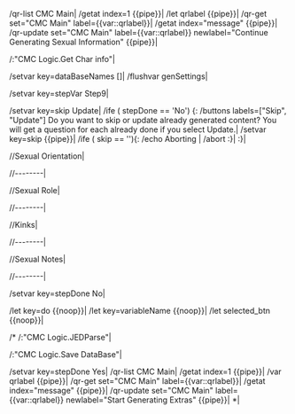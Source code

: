 /qr-list CMC Main|
/getat index=1 {{pipe}}|
/let qrlabel {{pipe}}|
/qr-get set="CMC Main" label={{var::qrlabel}}|
/getat index="message" {{pipe}}|
/qr-update set="CMC Main" label={{var::qrlabel}} newlabel="Continue Generating Sexual Information" {{pipe}}|

/:"CMC Logic.Get Char info"|

/setvar key=dataBaseNames []|
/flushvar genSettings|

/setvar key=stepVar Step9|

/setvar key=skip Update|
/ife ( stepDone == 'No') {:
	/buttons labels=["Skip", "Update"] Do you want to skip or update already generated content? You will get a question for each already done if you select Update.|
	/setvar key=skip {{pipe}}|
	/ife ( skip == ''){:
		/echo Aborting |
		/abort
	:}|
:}|


//Sexual Orientation|

//--------|

//Sexual Role|

//--------|

//Kinks|

//--------|

//Sexual Notes|

//--------|

/setvar key=stepDone No|

/let key=do {{noop}}|
/let key=variableName {{noop}}|
/let selected_btn {{noop}}|


/*
/:"CMC Logic.JEDParse"|

/:"CMC Logic.Save DataBase"|

/setvar key=stepDone Yes|
/qr-list CMC Main|
/getat index=1 {{pipe}}|
/var qrlabel {{pipe}}|
/qr-get set="CMC Main" label={{var::qrlabel}}|
/getat index="message" {{pipe}}|
/qr-update set="CMC Main" label={{var::qrlabel}} newlabel="Start Generating Extras" {{pipe}}|
*|